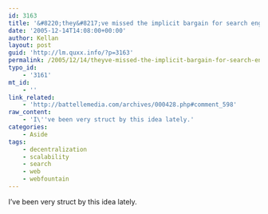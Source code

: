 ```yaml
---
id: 3163
title: '&#8220;they&#8217;ve missed the implicit bargain for search engines that my site being crawled results in [value] for me.&#8221;'
date: '2005-12-14T14:08:00+00:00'
author: Kellan
layout: post
guid: 'http://lm.quxx.info/?p=3163'
permalink: /2005/12/14/theyve-missed-the-implicit-bargain-for-search-engines-that-my-site-being-crawled-results-in-value-for-me/
typo_id:
    - '3161'
mt_id:
    - ''
link_related:
    - 'http://battellemedia.com/archives/000428.php#comment_598'
raw_content:
    - 'I\''ve been very struct by this idea lately.'
categories:
    - Aside
tags:
    - decentralization
    - scalability
    - search
    - web
    - webfountain
---
```


I’ve been very struct by this idea lately.